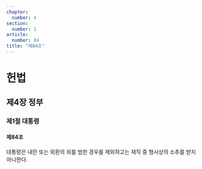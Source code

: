 ```yaml
---
chapter:
  number: 4
section:
  number: 1
article:
  number: 84
title: "제84조"
---
```

# 헌법

## 제4장 정부

### 제1절 대통령

#### 제84조

대통령은 내란 또는 외환의 죄를 범한 경우를 제외하고는 재직 중 형사상의 소추를 받지 아니한다.
